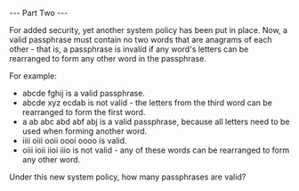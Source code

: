 --- Part Two ---

For added security, yet another system policy has been put in place. Now, a valid passphrase must contain no two words that are anagrams of each other - that is, a passphrase is invalid if any word's letters can be rearranged to form any other word in the passphrase.

For example:

- abcde fghij is a valid passphrase.
- abcde xyz ecdab is not valid - the letters from the third word can be rearranged to form the first word.
- a ab abc abd abf abj is a valid passphrase, because all letters need to be used when forming another word.
- iiii oiii ooii oooi oooo is valid.
- oiii ioii iioi iiio is not valid - any of these words can be rearranged to form any other word.

Under this new system policy, how many passphrases are valid?
